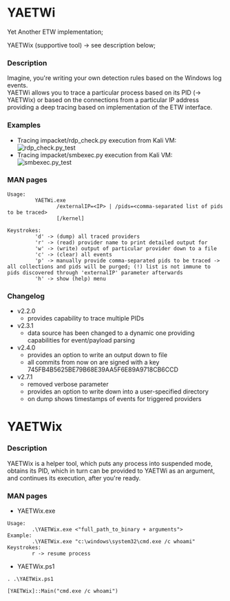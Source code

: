 # YAETWi

Yet Another ETW implementation;

YAETWix (supportive tool) -> see description below;

### Description
Imagine, you're writing your own detection rules based on the Windows log events.\
YAETWi allows you to trace a particular process based on its PID (-> YAETWix) or based on the connections from a particular IP address providing a deep tracing based on implementation of the ETW interface. 

### Examples
- Tracing impacket/rdp_check.py execution from Kali VM:
![rdp_check.py_test](./_README/01_testing_impacket_rdp_check.py.png)
- Tracing impacket/smbexec.py execution from Kali VM:
![smbexec.py_test](./_README/02_testing_impacket_smbexec.py.png)

### MAN pages
```
Usage:
         YAETWi.exe
                /externalIP=<IP> | /pids=<comma-separated list of pids to be traced>
                [/kernel]

Keystrokes:
         'd' -> (dump) all traced providers
         'r' -> (read) provider name to print detailed output for
         'w' -> (write) output of particular provider down to a file
         'c' -> (clear) all events
         'p' -> manually provide comma-separated pids to be traced -> all collections and pids will be purged; (!) list is not immune to pids discovered through 'externalIP' parameter afterwards
         'h' -> show (help) menu
```

### Changelog
* v2.2.0 
  * provides capability to trace multiple PIDs
* v2.3.1
  * data source has been changed to a dynamic one providing capabilities for event/payload parsing
* v2.4.0
  * provides an option to write an output down to file
  * all commits from now on are signed with a key 745FB4B5625BE79B68E39AA5F6E89A9718CB6CCD
* v2.7.1
  * removed verbose parameter
  * provides an option to write down into a user-specified directory
  * on dump shows timestamps of events for triggered providers
# YAETWix

### Description
YAETWix is a helper tool, which puts any process into suspended mode, obtains its PID, which in turn can be provided to YAETWi as an argument, and continues its execution, after you're ready.

### MAN pages
- YAETWix.exe
```
Usage:
        .\YAETWix.exe <"full_path_to_binary + arguments">
Example:
        .\YAETWix.exe "c:\windows\system32\cmd.exe /c whoami"
Keystrokes:
        r -> resume process
```
- YAETWix.ps1
```
. .\YAETWix.ps1

[YAETWix]::Main("cmd.exe /c whoami")
```